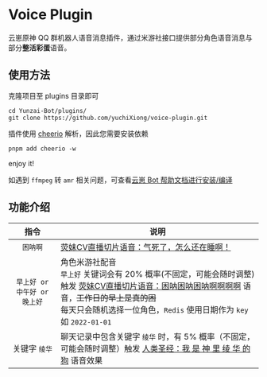 # Voice Plugin
云崽原神 QQ 群机器人语音消息插件，通过米游社接口提供部分角色语音消息与部分**整活彩蛋**语音。

## 使用方法

克隆项目至 plugins 目录即可
```
cd Yunzai-Bot/plugins/
git clone https://github.com/yuchiXiong/voice-plugin.git
```

插件使用 [cheerio](https://cheerio.js.org/) 解析，因此您需要安装依赖

```
pnpm add cheerio -w
```

enjoy it!

如遇到 `ffmpeg` 转 `amr` 相关问题，可查看[云崽 Bot 帮助文档进行安装/编译](https://github.com/Le-niao/Yunzai-Bot/issues/154#17-%E5%AE%89%E8%A3%85-ffmpeg%E5%8F%AF%E9%80%89)

## 功能介绍
| 指令 | 说明 |
| :---: | --- |
| `困呐啊` | [荧妹CV直播切片语音：气死了，怎么还在睡啊！](https://www.bilibili.com/video/BV1NS4y1q7n3/?spm_id_from=333.337.search-card.all.click) |
| `早上好 or 中午好 or 晚上好` | 角色米游社配音<br /> `早上好` 关键词会有 20% 概率(不固定，可能会随时调整)触发 [荧妹CV直播切片语音：困呐困呐困呐啊啊啊啊](https://www.bilibili.com/video/BV14R4y1f7Ei/?spm_id_from=333.337.search-card.all.click&vd_source=d1b989264b8b671d1a2be75bf67c00b0) 语音，~~工作日的早上是真的困~~<br /> 每天只会随机选择一位角色，`Redis` 使用日期作为 `key` 如 `2022-01-01` |
| 关键字 `绫华` | 聊天记录中包含关键字 `绫华` 时，有 5% 概率（不固定，可能会随时调整）触发 [人类圣经：我 是 神 里 绫 华 的 狗](https://www.bilibili.com/video/BV1Ru411Z7c1/?spm_id_from=333.788.recommend_more_video.0&vd_source=d1b989264b8b671d1a2be75bf67c00b0) 语音效果 |

